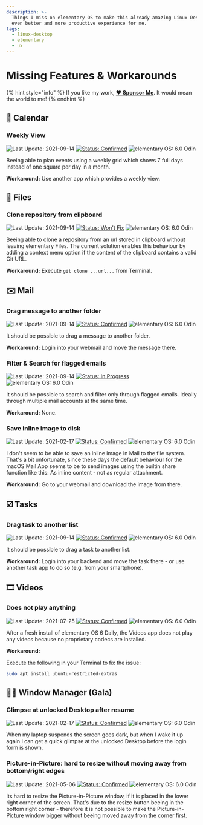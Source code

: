 ```yaml
---
description: >-
  Things I miss on elementary OS to make this already amazing Linux Desktop an
  even better and more productive experience for me.
tags:
  - linux-desktop
  - elementary
  - ux
---
```


# Missing Features & Workarounds

{% hint style="info" %}
If you like my work, [**❤️ Sponsor Me**](https://github.com/sponsors/marbetschar). It would mean the world to me!
{% endhint %}

## 📆️ Calendar

### Weekly View

![Last Update: 2021-09-14](https://img.shields.io/badge/last%20update-2021--09--14-lightgrey?style=social) [![Status: Confirmed](https://img.shields.io/badge/status-confirmed-orange)](https://github.com/elementary/calendar/issues/500) ![elementary OS: 6.0 Odin](https://img.shields.io/badge/elementary%C2%A0OS-6.0%20Odin-007aff)

Beeing able to plan events using a weekly grid which shows 7 full days instead of one square per day in a month.

**Workaround:** Use another app which provides a weekly view.

## 📂 Files

### Clone repository from clipboard

![Last Update: 2021-09-14](https://img.shields.io/badge/last%20update-2021--09--14-lightgrey?style=social) [![Status: Won&apos;t Fix](https://img.shields.io/badge/status-wontfix-red)](https://github.com/elementary/files/pull/1310) ![elementary OS: 6.0 Odin](https://img.shields.io/badge/elementary%C2%A0OS-6.0%20Odin-007aff)

Beeing able to clone a repository from an url stored in clipboard without leaving elementary Files. The current solution enables this behaviour by adding a context menu option if the content of the clipboard contains a valid Git URL.

**Workaround:** Execute `git clone ...url...` from Terminal.

## ✉️ Mail

### Drag message to another folder

![Last Update: 2021-09-14](https://img.shields.io/badge/last%20update-2021--09--14-lightgrey?style=social) [![Status: Confirmed](https://img.shields.io/badge/status-confirmed-orange)](https://github.com/elementary/mail/issues/633) ![elementary OS: 6.0 Odin](https://img.shields.io/badge/elementary%C2%A0OS-6.0%20Odin-007aff)

It should be possible to drag a message to another folder.

**Workaround:** Login into your webmail and move the message there.

### Filter & Search for flagged emails

![Last Update: 2021-09-14](https://img.shields.io/badge/last%20update-2021--09--14-lightgrey?style=social) [![Status: In Progress](https://img.shields.io/badge/status-in_progress-green)](https://github.com/elementary/mail/pull/678) ![elementary OS: 6.0 Odin](https://img.shields.io/badge/elementary%C2%A0OS-6.0%20Odin-007aff)

It should be possible to search and filter only through flagged emails. Ideally through multiple mail accounts at the same time.

**Workaround:** None.

### Save inline image to disk

![Last Update: 2021-02-17](https://img.shields.io/badge/last%20update-2021--02--17-lightgrey?style=social) [![Status: Confirmed](https://img.shields.io/badge/status-confirmed-orange)](https://github.com/elementary/mail/issues/447) ![elementary OS: 6.0 Odin](https://img.shields.io/badge/elementary%C2%A0OS-6.0%20Odin-007aff)

I don't seem to be able to save an inline image in Mail to the file system. That's a bit unfortunate, since these days the default behaviour for the macOS Mail App seems to be to send images using the builtin share function like this: As inline content - not as regular attachment.

**Workaround:** Go to your webmail and download the image from there.

## ☑️ Tasks

### Drag task to another list

![Last Update: 2021-09-14](https://img.shields.io/badge/last%20update-2021--09--14-lightgrey?style=social) [![Status: Confirmed](https://img.shields.io/badge/status-confirmed-orange)](https://github.com/elementary/tasks/issues/168) ![elementary OS: 6.0 Odin](https://img.shields.io/badge/elementary%C2%A0OS-6.0%20Odin-007aff)

It should be possible to drag a task to another list.

**Workaround:** Login into your backend and move the task there - or use another task app to do so \(e.g. from your smartphone\).

## 🎞️ Videos

### Does not play anything

![Last Update: 2021-07-25](https://img.shields.io/badge/last%20update-2021--07--35-lightgrey?style=social) [![Status: Confirmed](https://img.shields.io/badge/status-confirmed-orange)](https://github.com/elementary/videos/issues/226#issuecomment-865081897) ![elementary OS: 6.0 Odin](https://img.shields.io/badge/elementary%C2%A0OS-6.0%20Odin-007aff)

After a fresh install of elementary OS 6 Daily, the Videos app does not play any videos because no proprietary codecs are installed.

**Workaround:**

Execute the following in your Terminal to fix the issue:

```bash
sudo apt install ubuntu-restricted-extras
```

## 🧙‍♂️️ Window Manager \(Gala\)

### Glimpse at unlocked Desktop after resume

![Last Update: 2021-02-17](https://img.shields.io/badge/last%20update-2021--02--17-lightgrey?style=social) [![Status: Confirmed](https://img.shields.io/badge/status-confirmed-orange)](https://github.com/elementary/gala/issues/988) ![elementary OS: 6.0 Odin](https://img.shields.io/badge/elementary%C2%A0OS-6.0%20Odin-007aff)

When my laptop suspends the screen goes dark, but when I wake it up again I can get a quick glimpse at the unlocked Desktop before the login form is shown.

### Picture-in-Picture: hard to resize without moving away from bottom/right edges

![Last Update: 2021-05-06](https://img.shields.io/badge/last%20update-2021--05--06-lightgrey?style=social) [![Status: Confirmed](https://img.shields.io/badge/status-confirmed-orange)](https://github.com/elementary/gala/issues/1116) ![elementary OS: 6.0 Odin](https://img.shields.io/badge/elementary%C2%A0OS-6.0%20Odin-007aff)

Its hard to resize the Picture-in-Picture window, if it is placed in the lower right corner of the screen. That's due to the resize button beeing in the bottom right corner - therefore it is not possible to make the Picture-in-Picture window bigger without beeing moved away from the corner first.

